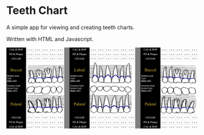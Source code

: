# Teeth Chart

A simple app for viewing and creating teeth charts.

Written with HTML and Javascript.

![cover-image](./img/cover.png)
